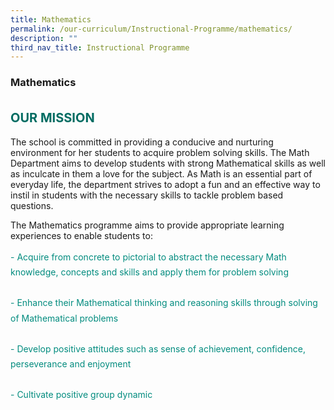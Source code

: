 ```yaml
---
title: Mathematics
permalink: /our-curriculum/Instructional-Programme/mathematics/
description: ""
third_nav_title: Instructional Programme
---
```

### **Mathematics**

<b style="color:#016C62; font-size:20px; line-height: 3;">OUR MISSION</b><br>
The school is committed in providing a conducive and nurturing environment for her students to acquire problem solving skills. The Math Department aims to develop students with strong Mathematical skills as well as inculcate in them a love for the subject. As Math is an essential part of everyday life, the department strives to adopt a fun and an effective way to instil in students with the necessary skills to tackle problem based questions.

The Mathematics programme aims to provide appropriate learning experiences to enable students to:

<p style="color:#038C7F; line-height: 1.75;">
   -   Acquire from concrete to pictorial to abstract the necessary Math knowledge, concepts and skills and apply them for problem solving<br><br>
   -   Enhance their Mathematical thinking and reasoning skills through solving of Mathematical problems<br><br>
   -   Develop positive attitudes such as sense of achievement, confidence, perseverance and enjoyment<br><br>
   -   Cultivate positive group dynamic<br>